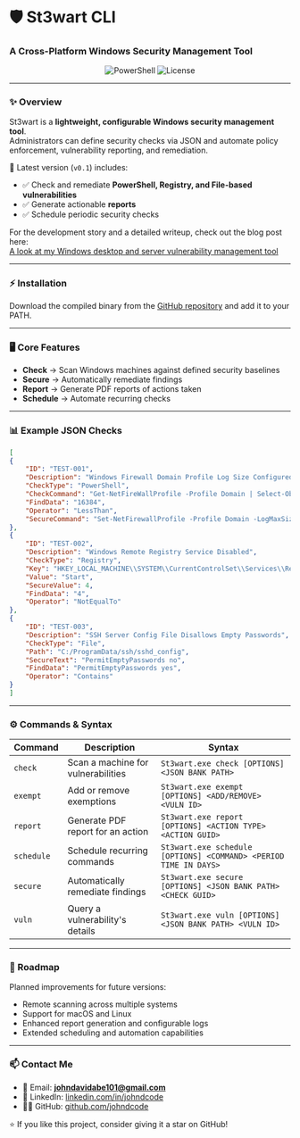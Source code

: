 <h1>🛡️ St3wart CLI</h1>
<h3>A Cross-Platform Windows Security Management Tool</h3>

<p align="center">
<img src="https://img.shields.io/badge/Language-PowerShell-blue" alt="PowerShell">
<img src="https://img.shields.io/github/license/johndcode/St3wart" alt="License">
</p>

---

### ✨ Overview  
St3wart is a **lightweight, configurable Windows security management tool**.  
Administrators can define security checks via JSON and automate policy enforcement, vulnerability reporting, and remediation.  

🚀 Latest version (`v0.1`) includes:  
- ✅ Check and remediate **PowerShell, Registry, and File-based vulnerabilities**  
- ✅ Generate actionable **reports**  
- ✅ Schedule periodic security checks

For the development story and a detailed writeup, check out the blog post here:  
[A look at my Windows desktop and server vulnerability management tool](https://www.johndcode.com/posts/St3wart/)  

---

### ⚡ Installation
Download the compiled binary from the [GitHub repository](https://github.com/JohnDCode/St3wartCLI-Publish) and add it to your PATH.

---

### 🖥️ Core Features
- **Check** → Scan Windows machines against defined security baselines
- **Secure** → Automatically remediate findings
- **Report** → Generate PDF reports of actions taken
- **Schedule** → Automate recurring checks

---

### 📊 Example JSON Checks
```json
[
{
    "ID": "TEST-001",
    "Description": "Windows Firewall Domain Profile Log Size Configured",
    "CheckType": "PowerShell",
    "CheckCommand": "Get-NetFireWallProfile -Profile Domain | Select-Object -ExpandProperty LogMaxSizeKilobytes",
    "FindData": "16384",
    "Operator": "LessThan",
    "SecureCommand": "Set-NetFirewallProfile -Profile Domain -LogMaxSizeKilobytes 16384"
},
{
    "ID": "TEST-002",
    "Description": "Windows Remote Registry Service Disabled",
    "CheckType": "Registry",
    "Key": "HKEY_LOCAL_MACHINE\\SYSTEM\\CurrentControlSet\\Services\\RemoteRegistry",
    "Value": "Start",
    "SecureValue": 4,
    "FindData": "4",
    "Operator": "NotEqualTo"
},
{
    "ID": "TEST-003",
    "Description": "SSH Server Config File Disallows Empty Passwords",
    "CheckType": "File",
    "Path": "C:/ProgramData/ssh/sshd_config",
    "SecureText": "PermitEmptyPasswords no",
    "FindData": "PermitEmptyPasswords yes",
    "Operator": "Contains"
}
]
```

---

### ⚙️ Commands & Syntax
Command | Description | Syntax
--- | --- | ---
`check` | Scan a machine for vulnerabilities | `St3wart.exe check [OPTIONS] <JSON BANK PATH>`
`exempt` | Add or remove exemptions | `St3wart.exe exempt [OPTIONS] <ADD/REMOVE> <VULN ID>`
`report` | Generate PDF report for an action | `St3wart.exe report [OPTIONS] <ACTION TYPE> <ACTION GUID>`
`schedule` | Schedule recurring commands | `St3wart.exe schedule [OPTIONS] <COMMAND> <PERIOD TIME IN DAYS>`
`secure` | Automatically remediate findings | `St3wart.exe secure [OPTIONS] <JSON BANK PATH> <CHECK GUID>`
`vuln` | Query a vulnerability's details | `St3wart.exe vuln [OPTIONS] <JSON BANK PATH> <VULN ID>`

---

### 🔮 Roadmap
Planned improvements for future versions:
- Remote scanning across multiple systems
- Support for macOS and Linux
- Enhanced report generation and configurable logs
- Extended scheduling and automation capabilities

---

### 📫 Contact Me  
- 📧 Email: **johndavidabe101@gmail.com**  
- 💼 LinkedIn: [linkedin.com/in/johndcode](https://linkedin.com/in/johndcode)  
- 🧑‍💻 GitHub: [github.com/johndcode](https://github.com/johndcode)  

⭐ If you like this project, consider giving it a star on GitHub!
